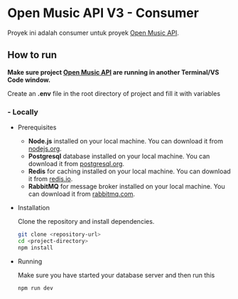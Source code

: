 # Open Music API V3 - Consumer

Proyek ini adalah consumer untuk proyek [Open Music API](https://github.com/callmeaxeload/openmusic-api).

## How to run

**Make sure project [Open Music API](https://github.com/callmeaxeload/openmusic-api) are running in another Terminal/VS Code window.**

Create an **.env** file in the root directory of project and fill it with variables

### - Locally

- Prerequisites

  - **Node.js** installed on your local machine. You can download it from [nodejs.org](https://nodejs.org/).
  - **Postgresql** database installed on your local machine. You can download it from [postgresql.org](https://www.postgresql.org/download/).
  - **Redis** for caching installed on your local machine. You can download it from [redis.io](https://redis.io/downloads/).
  - **RabbitMQ** for message broker installed on your local machine. You can download it from [rabbitmq.com](https://www.rabbitmq.com/docs/download).

- Installation

  Clone the repository and install dependencies.

  ```bash
  git clone <repository-url>
  cd <project-directory>
  npm install
  ```

- Running

  Make sure you have started your database server and then run this

  ```bash
  npm run dev
  ```


